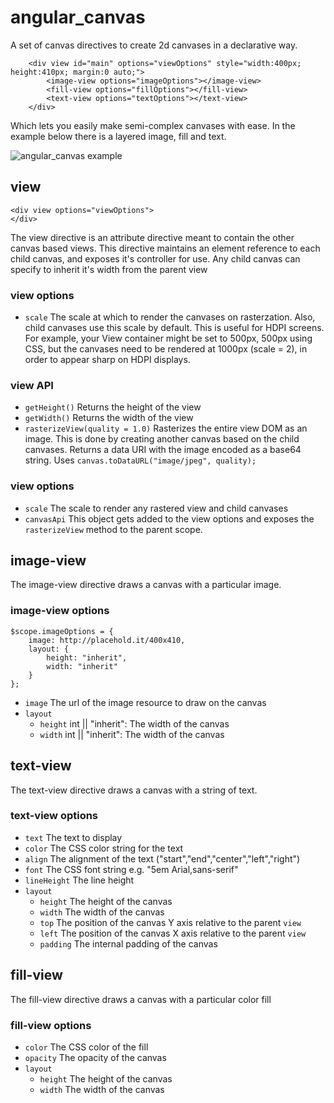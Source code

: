 # angular_canvas

A set of canvas directives to create 2d canvases in a declarative way.
```
    <div view id="main" options="viewOptions" style="width:400px; height:410px; margin:0 auto;">
        <image-view options="imageOptions"></image-view>
        <fill-view options="fillOptions"></fill-view>
        <text-view options="textOptions"></text-view>
    </div>
```
Which lets you easily make semi-complex canvases with ease. In the example below there is a layered image, fill and text. 

![angular_canvas example](http://i.imgur.com/j8p9V1o.png)

## view
```
<div view options="viewOptions">
</div>
```
The view directive is an attribute directive meant to contain the other canvas based views. This directive maintains an element reference to each child canvas, and exposes it's controller for use. Any child canvas can specify to inherit it's width from the parent view

### view options
- ```scale```
The scale at which to render the canvases on rasterzation. Also, child canvases use this scale by default. This is useful for HDPI screens. For example, your View container might be set to 500px, 500px using CSS, but the canvases need to be rendered at 1000px (scale = 2), in order to appear sharp on HDPI displays. 

### view API
- ```getHeight()``` 
Returns the height of the view
- ```getWidth()```
Returns the width of the view
- ```rasterizeView(quality = 1.0)```
Rasterizes the entire view DOM as an image. This is done by creating another canvas based on the child canvases. Returns a data URI with the image encoded as a base64 string. Uses ```canvas.toDataURL("image/jpeg", quality);```

### view options
- ```scale``` The scale to render any rastered view and child canvases
- ```canvasApi``` This object gets added to the view options and exposes the ```rasterizeView``` method to the parent scope.

## image-view
The image-view directive draws a canvas with a particular image.

### image-view options
```
$scope.imageOptions = {
    image: http://placehold.it/400x410,
    layout: {
        height: "inherit",
        width: "inherit"
    }
};
```
- ```image```
The url of the image resource to draw on the canvas
- ```layout```
  - ```height``` int || "inherit": The width of the canvas
  - ```width``` int || "inherit": The width of the canvas

## text-view
The text-view directive draws a canvas with a string of text.

### text-view options
- ```text``` The text to display
- ```color``` The CSS color string for the text
- ```align``` The alignment of the text ("start","end","center","left","right")
- ```font``` The CSS font string e.g. "5em Arial,sans-serif"
- ```lineHeight``` The line height
- ```layout```
    - ```height``` The height of the canvas
    - ```width``` The width of the canvas
    - ```top``` The position of the canvas Y axis relative to the parent ```view```
    - ```left``` The position of the canvas X axis relative to the parent ```view```
    - ```padding``` The internal padding of the canvas
    
## fill-view
The fill-view directive draws a canvas with a particular color fill

### fill-view options
- ```color``` The CSS color of the fill
- ```opacity``` The opacity of the canvas
- ```layout```
    - ```height``` The height of the canvas 
    - ```width``` The width of the canvas
